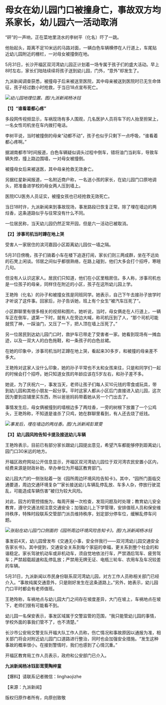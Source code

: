 

# 母女在幼儿园门口被撞身亡，事故双方均系家长，幼儿园六一活动取消

“砰”的一声响，正在菜地里浇水的李树平（化名）吓了一跳。

他抬起头，距离不足10米远的马路对面，一辆白色车辆横停在人行道上，车尾贴近幼儿园附近的栅栏，一对母女被撞倒在地。

5月31日，长沙开福区双河湾幼儿园正计划着一场专属于孩子们的盛大活动。早上8时左右，家长们陆陆续续将孩子送到幼儿园，门外，“意外”却发生了。

九派新闻调查获悉，被撞母子后来被送至医院，其中母亲被送到医院时已无生命体征，孩子经过数小时抢救，于当日18点宣布死亡。

![](https://inews.gtimg.com/om_bt/OnaFrRRIFAJxb05eRWh3UblEzRfex1TObmru8_C-H1Q3MAA/1000)_幼儿园地理位置。图/九派新闻杨冰钰_

**【1】“谁看着都心疼”**

多段网传视频显示，车祸现场有多人围观，几名医护人员将车下的人抬至担架上，一名女性司机坐在车内拨打电话。

李树平说，当时被撞倒的母亲“动都不动”，孩子也似乎只剩下一点呼吸，“谁看着都心疼啊。”

据湖南都市1时间报道，白色车辆疑似调头过程中倒车，错将油门当刹车，导致车辆失控，撞上路边围墙，一对母女被撞倒。

被撞母女后来被送医，其中母亲抢救无效身亡。

另据红星新闻报道，一名附近商户称，一名送小孩的家长，在幼儿园门口原地调头，把准备进学校的母女两人压到墙上。

医院ICU医务人员证实，被撞女孩也已经抢救无效死亡。

当日18时许，九派新闻来到事故现场，事发路段已恢复正常。除了埋在墙边的两炷香，这条道路似乎与往常没有什么不同。

一位居民称，当天幼儿园仍然正常开园，但是六一活动已被取消。

**【2】涉事司机当时蹲在地上哭**

受害人一家居住的滨河嘉园小区距离幼儿园仅一墙之隔。

5月31日傍晚，孩子们骑着小车在楼下追逐打闹，家长们则三两成群，坐在不远处的石凳上闲谈。邻居之间似乎都很熟络，在路上碰到，他们大多会打个招呼，寒暄几句。

但没有人认识这家人。居民们只知道，他们在小区里租房住。多人称，涉事司机也是一位孩子的母亲，同样住在附近的小区，孩子在这所幼儿园上学。

王艳玲（化名）的孙子和被撞女孩是同班同学。她表示，自己下午去接孙子放学时才听说了这件事。回家后，孙子告诉她，班上有个女生“被汽车压死了”。

小区群聊里有很多相关的视频和图片。她听说，当时，母女俩走在人行道上，一辆车正在倒车，退第一下时，就有人在旁边大喊，称司机压到了人，“那个司机可能就慌了神，一踩油门，又压了一下，把人顶在墙上压死了。”

另一位居民到达幼儿园门口时，救护车已带走了受害者一家。她看到现场有一摊血迹，以及一双大人的白色拖鞋，和一条孩子的白色丝裙。

在她的印象中，涉事司机当时正蹲在地上哭，看起来30多岁，和被撞的母亲差不多大。

王艳玲对这家人没什么印象，她的孙子平常也不太和女孩来往，只是和同学们一起的时候会打个招呼。她只知道女孩的年龄应该在5岁左右，和孙子差不多。

她说，为了庆祝六一，事发当天，老师让孩子们每人买10元钱的零食或玩具，带到幼儿园和其他小朋友一起分享。平时这家人都从小区后门直接进入幼儿园，这次因为要到店铺里买东西，所以爸爸妈妈带着她从另一个门出去了。

事情发生后，母女俩被撞到的墙根边多了两炷香，一旁的树根下放置了一个公鸡头，王艳玲称，不知道是谁杀了只鸡，她在群聊里看到，有人还去烧了纸钱。

![](https://inews.gtimg.com/om_bt/Om9RTErBP8mOkLCMkup270XYTeUuJ2JHFiRBPDT0FrU9wAA/1000)_事发后，埋在墙边的两炷香。图/九派新闻彭茸雯_

**【3】幼儿园风险告知卡提及接送幼儿车辆**

王艳玲表示，目前已有部分家长跟幼儿园提出意见，希望汽车都能够停到距离幼儿园门口30米远的地方。

开福区政府网站公开信息显示，开福区双河湾幼儿园位于双河湾农民安置小区内，经费来源是财政补助，举办单位为开福区教育部门。

幼儿园大门的一侧张贴着一张《园所周边环境风险告知卡》。其中，“园所门面临交通要道，周边交通环境复杂”“家长接送幼儿车辆乱停乱放、车多人杂，停放行驶混乱，可能造成车辆伤害”被归为较大风险。

对此，园方的管控措施为，每周开展一次检查，发现问题及时处理；教育幼儿安全教育，遵守交通法规注意交通安全；加强幼儿上下学管理，安排值班人员和保安维持秩序，特殊时段联系交管部门派员维持秩序，划定部分停车位，缓解乱停车问题。

![](https://inews.gtimg.com/om_bt/OWDD_CvDuWR1K6NhZWdeK1p1mz9N_lJFCT027idbuTjbAAA/1000)_张贴在幼儿园门口侧面的《园所周边环境风险告知卡》。图/九派新闻杨冰钰_

事发前4天，幼儿园曾发布《交通无小事，安全伴我行——双河湾幼儿园交通安全告家长书》。其中提到，交通安全关系到每个家庭的幸福，更关系到整个社会的和谐稳定。家长驾驶机动车或非机动车，须自觉地依法行车，严禁酒后驾车、疲劳驾车；严禁超载超速和乱停乱放；严禁用无牌无证、电瓶三轮车、农用车及车况较差的车辆。

5月31日，九派新闻以市民身份联系双河湾幼儿园，对方工作人员称相关部门已经介入。“事故纯属交通意外，只是刚好发生在这条道路上。”另外，她表示，幼儿园门口平时都会有老师值班。

王艳玲称，车祸地点与幼儿园大门之间存在坡度差异，大门在坡上，车祸地点在坡下，老师们很有可能看不到。

幼儿园一名保安表示，事发区域属于交警监管的范围，“我只能管幼儿园的事情，学校外面的事我们管不了，也不清楚。”

长沙市公安局交警支队开福大队工作人员称，伤亡情况和事故原因以通报为准，相关部门将会对附近幼儿园门口道路进行整治，同时也会加强安全措施。“发生这种事故的概率很小。在接到警情时，我们也感到了心情沉重。”

开福区教育局工作人员表示，政府和公安部门已介入。

**九派新闻杨冰钰彭茸雯陶梓童**

【爆料】请联系记者微信：linghaojizhe

【来源：九派新闻】

版权归原作者所有，向原创致敬

